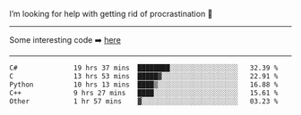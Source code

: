 I’m looking for help with getting rid of procrastination 🤔

-----

Some interesting code :arrow_right: [here](https://github.com/zhen8838/playground)

-----

<!--START_SECTION:waka-->

```txt
C#              19 hrs 37 mins  ████████░░░░░░░░░░░░░░░░░   32.39 %
C               13 hrs 53 mins  █████▓░░░░░░░░░░░░░░░░░░░   22.91 %
Python          10 hrs 13 mins  ████▒░░░░░░░░░░░░░░░░░░░░   16.88 %
C++             9 hrs 27 mins   ████░░░░░░░░░░░░░░░░░░░░░   15.61 %
Other           1 hr 57 mins    ▓░░░░░░░░░░░░░░░░░░░░░░░░   03.23 %
```

<!--END_SECTION:waka-->

<!--
**zhen8838/zhen8838** is a ✨ _special_ ✨ repository because its `README.md` (this file) appears on your GitHub profile.

Here are some ideas to get you started:

- 🔭 I’m currently working on ...
- 🌱 I’m currently learning ...
- 👯 I’m looking to collaborate on ...
 ...
- 💬 Ask me about ...
- 📫 How to reach me: ...
- 😄 Pronouns: ...
- ⚡ Fun fact: ...
-->
